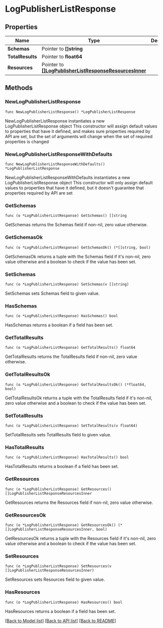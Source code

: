 # LogPublisherListResponse

## Properties

Name | Type | Description | Notes
------------ | ------------- | ------------- | -------------
**Schemas** | Pointer to **[]string** |  | [optional] 
**TotalResults** | Pointer to **float64** |  | [optional] 
**Resources** | Pointer to [**[]LogPublisherListResponseResourcesInner**](LogPublisherListResponseResourcesInner.md) |  | [optional] 

## Methods

### NewLogPublisherListResponse

`func NewLogPublisherListResponse() *LogPublisherListResponse`

NewLogPublisherListResponse instantiates a new LogPublisherListResponse object
This constructor will assign default values to properties that have it defined,
and makes sure properties required by API are set, but the set of arguments
will change when the set of required properties is changed

### NewLogPublisherListResponseWithDefaults

`func NewLogPublisherListResponseWithDefaults() *LogPublisherListResponse`

NewLogPublisherListResponseWithDefaults instantiates a new LogPublisherListResponse object
This constructor will only assign default values to properties that have it defined,
but it doesn't guarantee that properties required by API are set

### GetSchemas

`func (o *LogPublisherListResponse) GetSchemas() []string`

GetSchemas returns the Schemas field if non-nil, zero value otherwise.

### GetSchemasOk

`func (o *LogPublisherListResponse) GetSchemasOk() (*[]string, bool)`

GetSchemasOk returns a tuple with the Schemas field if it's non-nil, zero value otherwise
and a boolean to check if the value has been set.

### SetSchemas

`func (o *LogPublisherListResponse) SetSchemas(v []string)`

SetSchemas sets Schemas field to given value.

### HasSchemas

`func (o *LogPublisherListResponse) HasSchemas() bool`

HasSchemas returns a boolean if a field has been set.

### GetTotalResults

`func (o *LogPublisherListResponse) GetTotalResults() float64`

GetTotalResults returns the TotalResults field if non-nil, zero value otherwise.

### GetTotalResultsOk

`func (o *LogPublisherListResponse) GetTotalResultsOk() (*float64, bool)`

GetTotalResultsOk returns a tuple with the TotalResults field if it's non-nil, zero value otherwise
and a boolean to check if the value has been set.

### SetTotalResults

`func (o *LogPublisherListResponse) SetTotalResults(v float64)`

SetTotalResults sets TotalResults field to given value.

### HasTotalResults

`func (o *LogPublisherListResponse) HasTotalResults() bool`

HasTotalResults returns a boolean if a field has been set.

### GetResources

`func (o *LogPublisherListResponse) GetResources() []LogPublisherListResponseResourcesInner`

GetResources returns the Resources field if non-nil, zero value otherwise.

### GetResourcesOk

`func (o *LogPublisherListResponse) GetResourcesOk() (*[]LogPublisherListResponseResourcesInner, bool)`

GetResourcesOk returns a tuple with the Resources field if it's non-nil, zero value otherwise
and a boolean to check if the value has been set.

### SetResources

`func (o *LogPublisherListResponse) SetResources(v []LogPublisherListResponseResourcesInner)`

SetResources sets Resources field to given value.

### HasResources

`func (o *LogPublisherListResponse) HasResources() bool`

HasResources returns a boolean if a field has been set.


[[Back to Model list]](../README.md#documentation-for-models) [[Back to API list]](../README.md#documentation-for-api-endpoints) [[Back to README]](../README.md)


